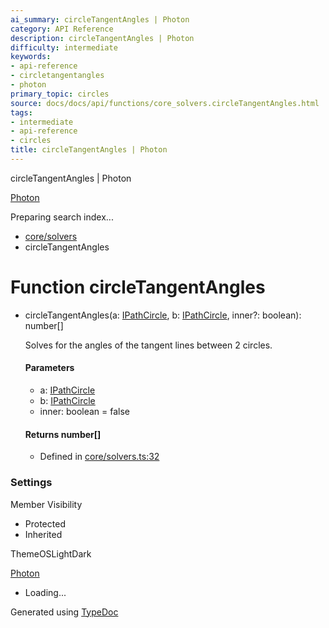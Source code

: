 ```yaml
---
ai_summary: circleTangentAngles | Photon
category: API Reference
description: circleTangentAngles | Photon
difficulty: intermediate
keywords:
- api-reference
- circletangentangles
- photon
primary_topic: circles
source: docs/docs/api/functions/core_solvers.circleTangentAngles.html
tags:
- intermediate
- api-reference
- circles
title: circleTangentAngles | Photon
---
```

circleTangentAngles | Photon

[Photon](../index.md)




Preparing search index...

* [core/solvers](../modules/core_solvers.md)
* circleTangentAngles

# Function circleTangentAngles

* circleTangentAngles(a: [IPathCircle](../interfaces/core_schema.IPathCircle.md), b: [IPathCircle](../interfaces/core_schema.IPathCircle.md), inner?: boolean): number[]

  Solves for the angles of the tangent lines between 2 circles.

  #### Parameters

  + a: [IPathCircle](../interfaces/core_schema.IPathCircle.md)
  + b: [IPathCircle](../interfaces/core_schema.IPathCircle.md)
  + inner: boolean = false

  #### Returns number[]

  + Defined in [core/solvers.ts:32](https://github.com/mwhite454/photon/blob/main/packages/photon/src/core/solvers.ts#L32)

### Settings

Member Visibility

* Protected
* Inherited

ThemeOSLightDark

[Photon](../index.md)

* Loading...

Generated using [TypeDoc](https://typedoc.org/)
